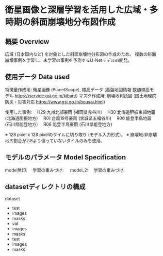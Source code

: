 # 衛星画像と深層学習を活用した広域・多時期の斜面崩壊地分布図作成

## 概要 Overview
広域 (日本国内など) を対象とした斜面崩壊地分布図の作成のため、
複数の斜面崩壊事例を学習し、未学習の事例を予測するU-Netモデルの開発。

## 使用データ Data used
特徴量作成用: 衛星画像 (PlanetScope), 標高データ (基盤地図情報 数値標高モデル https://service.gsi.go.jp/kiban/)
マスク作成用: 崩壊地判読図 (国土地理院 防災・災害対応 https://www.gsi.go.jp/bousai.html)

使用した事例:
　H29 九州北部豪雨 (福岡県赤谷川)
　H30 北海道胆振東部地震 (北海道胆振地方)
　R01 台風19号豪雨 (宮城県五福谷川)
　R06 能登半島地震 (石川県能登地方)
　R06 能登半島豪雨 (石川県能登地方)

※ 128 pixel x 128 pixelのタイルに切り取り (モデル入力形式)。
※ 崩壊地:非崩壊地の割合が2:8より偏っていないタイルのみを使用。

## モデルのパラメータ Model Specification
model無印: 
　学習の重みづけ: 
　
model_2:
　学習の重みづけ: 
 
## datasetディレクトリの構成
dataset
 - test
 -   images
 -   masks
 - val
 -   images
 -   masks
 - test
 -   images
 -   masks
